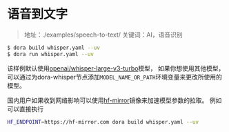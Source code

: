 # 语音到文字

> 地址：./examples/speech-to-text/
> 关键词：AI，语音识别

```bash
$ dora build whisper.yaml --uv
$ dora run whisper.yaml --uv
```


该样例默认使用[openai/whisper-large-v3-turbo](https://huggingface.co/openai/whisper-large-v3-turbo)模型，
如果你想使用其他模型，可以通过为dora-whisper节点添加`MODEL_NAME_OR_PATH`环境变量来更改所使用的模型。


国内用户如果收到网络影响可以使用[hf-mirror](https://hf-mirror.com)镜像来加速模型参数的拉取。
例如可以直接执行
```bash
HF_ENDPOINT=https://hf-mirror.com dora build whisper.yaml --uv
```
